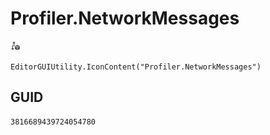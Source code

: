 # Profiler.NetworkMessages
![](/img/Profiler.NetworkMessages.png)

``` CSharp
EditorGUIUtility.IconContent("Profiler.NetworkMessages")
```
## GUID
```
3816689439724054780
```
